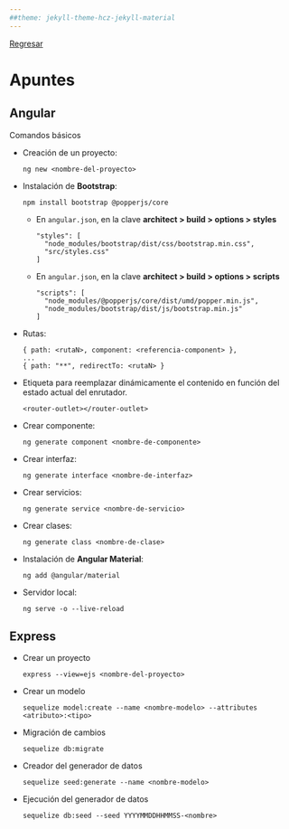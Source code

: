 ```yaml
---
##theme: jekyll-theme-hcz-jekyll-material
---
```


[Regresar](/DAWM/)

# Apuntes

## Angular

Comandos básicos

* Creación de un proyecto:

  ```
  ng new <nombre-del-proyecto>
  ```

* Instalación de **Bootstrap**:

  ```
  npm install bootstrap @popperjs/core
  ```
  
  + En `angular.json`, en la clave **architect > build > options > styles**

    ```
    "styles": [  
      "node_modules/bootstrap/dist/css/bootstrap.min.css", 
      "src/styles.css" 
    ]
    ```

  + En `angular.json`, en la clave **architect > build > options > scripts**

    ```
    "scripts": [
	  "node_modules/@popperjs/core/dist/umd/popper.min.js",
	  "node_modules/bootstrap/dist/js/bootstrap.min.js"
	]
    ```

* Rutas:

  ```
  { path: <rutaN>, component: <referencia-component> },
  ...
  { path: "**", redirectTo: <rutaN> }
  ```

* Etiqueta para reemplazar dinámicamente el contenido en función del estado actual del enrutador.

  ```
  <router-outlet></router-outlet>
  ```

* Crear componente:

  ```
  ng generate component <nombre-de-componente>
  ```

* Crear interfaz:

  ```
  ng generate interface <nombre-de-interfaz>
  ```

* Crear servicios:

  ```
  ng generate service <nombre-de-servicio>
  ```

* Crear clases:

  ```
  ng generate class <nombre-de-clase>
  ```

* Instalación de **Angular Material**:

  ```
  ng add @angular/material
  ```

* Servidor local:

  ```
  ng serve -o --live-reload
  ```

## Express

* Crear un proyecto

  ```
  express --view=ejs <nombre-del-proyecto>
  ```

* Crear un modelo

  ```
  sequelize model:create --name <nombre-modelo> --attributes <atributo>:<tipo>
  ```

* Migración de cambios

  ```
  sequelize db:migrate
  ```

* Creador del generador de datos

  ```
  sequelize seed:generate --name <nombre-modelo>
  ```

* Ejecución del generador de datos

  ```
  sequelize db:seed --seed YYYYMMDDHHMMSS-<nombre>
  ```